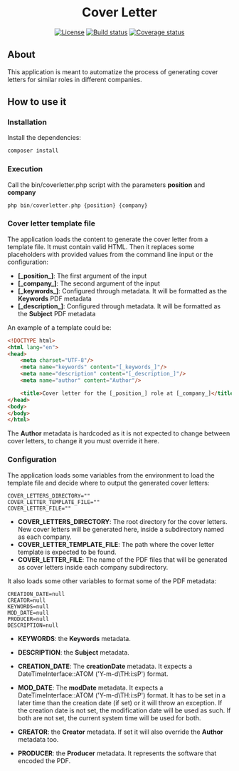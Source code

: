 <h1 align="center">Cover Letter</h1>

<p align="center">
<a href="https://opensource.org/licenses/MIT"><img src="https://img.shields.io/badge/License-MIT-green.svg" alt="License"></a>
<a href="https://github.com/olml89/Cover-Letter"><img src="https://github.com/olml89/cover-letter-php/actions/workflows/build.yml/badge.svg" alt="Build status"></a>
<a href="https://codecov.io/gh/olml89/Cover-Letter"><img src="https://codecov.io/gh/olml89/cover-letter-php/branch/main/graph/badge.svg" alt="Coverage status"></a>
</p>

## About
This application is meant to automatize the process of generating cover letters for similar roles in different companies.

## How to use it

### Installation

Install the dependencies:

```php
composer install
```

### Execution

Call the bin/coverletter.php script with the parameters **position** and **company**

```php
php bin/coverletter.php {position} {company}
```

### Cover letter template file

The application loads the content to generate the cover letter from a template file. It must contain valid HTML. Then
it replaces some placeholders with provided values from the command line input or the configuration:
- **[\_position\_]**: The first argument of the input
- **[\_company\_]**: The second argument of the input
- **[\_keywords\_]**: Configured through metadata. It will be formatted as the **Keywords** PDF metadata
- **[\_description\_]**: Configured through metadata. It will be formatted as the **Subject** PDF metadata

An example of a template could be:
```html
<!DOCTYPE html>
<html lang="en">
<head>
    <meta charset="UTF-8"/>
    <meta name="keywords" content="[_keywords_]"/>
    <meta name="description" content="[_description_]"/>
    <meta name="author" content="Author"/>

    <title>Cover letter for the [_position_] role at [_company_]</title>
</head>
<body>
</body>
</html>
```

The **Author** metadata is hardcoded as it is not expected to change between cover letters, to change it
you must override it here.

### Configuration

The application loads some variables from the environment to load the template file and decide where to output the generated
cover letters:

```
COVER_LETTERS_DIRECTORY=""
COVER_LETTER_TEMPLATE_FILE=""
COVER_LETTER_FILE=""
```

- **COVER_LETTERS_DIRECTORY**: The root directory for the cover letters. New cover letters will be generated here, inside a
    subdirectory named as each company.
- **COVER_LETTER_TEMPLATE_FILE**: The path where the cover letter template is expected to be found. 
- **COVER_LETTER_FILE**: The name of the PDF files that will be generated as cover letters inside each company subdirectory.

It also loads some other variables to format some of the PDF metadata:

```
CREATION_DATE=null
CREATOR=null
KEYWORDS=null
MOD_DATE=null
PRODUCER=null
DESCRIPTION=null
```

- **KEYWORDS**: the **Keywords** metadata.
- **DESCRIPTION**: the **Subject** metadata.
- **CREATION_DATE**: The **creationDate** metadata. It expects a DateTimeInterface::ATOM ('Y-m-d\TH:i:sP') format.
- **MOD_DATE**: The **modDate** metadata. It expects a DateTimeInterface::ATOM ('Y-m-d\TH:i:sP') format.
  It has to be set in a later time than the creation date (if set)
or it will throw an exception. If the creation date is not set, the modification date will be used as such. If both are not
set, the current system time will be used for both.

- **CREATOR**: the **Creator** metadata. If set it will also override the **Author** metadata too.
- **PRODUCER**: the **Producer** metadata. It represents the software that encoded the PDF.
